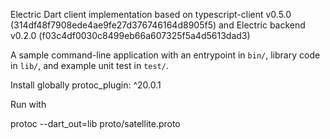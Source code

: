 Electric Dart client implementation based on typescript-client v0.5.0 (314df48f7908ede4ae9fe27d376746164d8905f5) and Electric backend v0.2.0 (f03c4df0030c8499eb66a607325f5a4d5613dad3)


A sample command-line application with an entrypoint in `bin/`, library code
in `lib/`, and example unit test in `test/`.


Install globally 
protoc_plugin: ^20.0.1

Run with

protoc --dart_out=lib proto/satellite.proto

